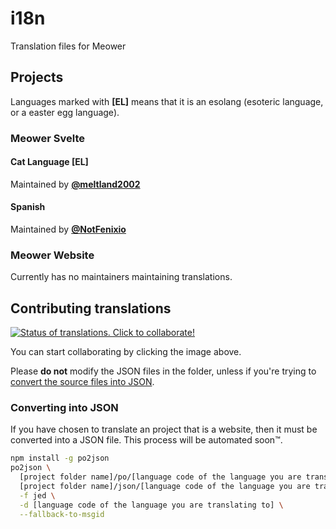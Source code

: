 # i18n

Translation files for Meower

## Projects

Languages marked with **[EL]** means that it is an esolang (esoteric language, or a easter egg language).

### Meower Svelte

#### Cat Language [EL]

Maintained by **[@meltland2002](https://github.com/meltland2002)**

#### Spanish

Maintained by **[@NotFenixio](https://github.com/NotFenixio)**

### Meower Website

Currently has no maintainers maintaining translations.

## Contributing translations

<a href="https://hosted.weblate.org/engage/meower/">
<img src="https://hosted.weblate.org/widget/meower/svelte/multi-auto.svg" alt="Status of translations. Click to collaborate!" />
</a>

You can start collaborating by clicking the image above. 

Please **do not** modify the JSON files in the folder, unless if you're trying to [convert the source files into JSON](#converting-into-json).

### Converting into JSON

If you have chosen to translate an project that is a website, then it must be converted into a JSON file. This process will be automated soon™.
```sh
npm install -g po2json
po2json \
  [project folder name]/po/[language code of the language you are translating to].po \
  [project folder name]/json/[language code of the language you are translating to].json \
  -f jed \
  -d [language code of the language you are translating to] \
  --fallback-to-msgid
```
